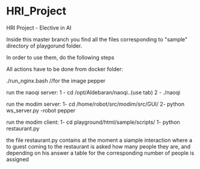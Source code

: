 # HRI_Project
HRI Project - Elective in AI

Inside this master branch you find all the files corresponding to "sample" directory of playgorund folder.

In order to use them, do the following steps

All actions have to be done from docker folder:

./run_nginx.bash   //for the image pepper 

run the naoqi server: 
1 - cd /opt/Aldebaran/naoqi..(use tab)
2 - ./naoqi 

run the modim server:
1-  cd /home/robot/src/modim/src/GUI/
2-  python ws_server.py -robot pepper

run the modim client:
1-  cd playground/html/sample/scripts/
1-  python restaurant.py

the file restaurant.py contains at the moment a siample interaction where a to guest coming to the restaurant is asked how many people they are, and depending on his answer a table for the corresponding number of people is assigned  
